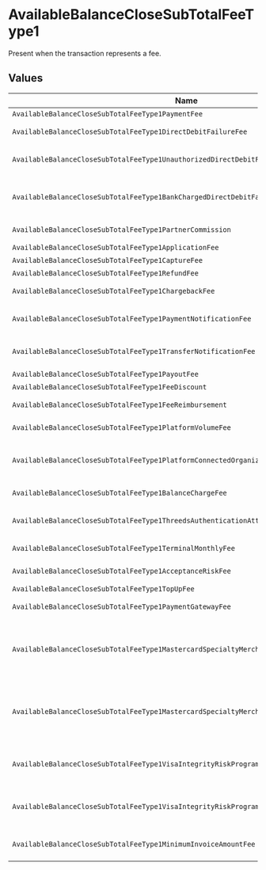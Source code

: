 # AvailableBalanceCloseSubTotalFeeType1

Present when the transaction represents a fee.


## Values

| Name                                                                                     | Value                                                                                    |
| ---------------------------------------------------------------------------------------- | ---------------------------------------------------------------------------------------- |
| `AvailableBalanceCloseSubTotalFeeType1PaymentFee`                                        | payment-fee                                                                              |
| `AvailableBalanceCloseSubTotalFeeType1DirectDebitFailureFee`                             | direct-debit-failure-fee                                                                 |
| `AvailableBalanceCloseSubTotalFeeType1UnauthorizedDirectDebitFee`                        | unauthorized-direct-debit-fee                                                            |
| `AvailableBalanceCloseSubTotalFeeType1BankChargedDirectDebitFailureFee`                  | bank-charged-direct-debit-failure-fee                                                    |
| `AvailableBalanceCloseSubTotalFeeType1PartnerCommission`                                 | partner-commission                                                                       |
| `AvailableBalanceCloseSubTotalFeeType1ApplicationFee`                                    | application-fee                                                                          |
| `AvailableBalanceCloseSubTotalFeeType1CaptureFee`                                        | capture-fee                                                                              |
| `AvailableBalanceCloseSubTotalFeeType1RefundFee`                                         | refund-fee                                                                               |
| `AvailableBalanceCloseSubTotalFeeType1ChargebackFee`                                     | chargeback-fee                                                                           |
| `AvailableBalanceCloseSubTotalFeeType1PaymentNotificationFee`                            | payment-notification-fee                                                                 |
| `AvailableBalanceCloseSubTotalFeeType1TransferNotificationFee`                           | transfer-notification-fee                                                                |
| `AvailableBalanceCloseSubTotalFeeType1PayoutFee`                                         | payout-fee                                                                               |
| `AvailableBalanceCloseSubTotalFeeType1FeeDiscount`                                       | fee-discount                                                                             |
| `AvailableBalanceCloseSubTotalFeeType1FeeReimbursement`                                  | fee-reimbursement                                                                        |
| `AvailableBalanceCloseSubTotalFeeType1PlatformVolumeFee`                                 | platform-volume-fee                                                                      |
| `AvailableBalanceCloseSubTotalFeeType1PlatformConnectedOrganizationsFee`                 | platform-connected-organizations-fee                                                     |
| `AvailableBalanceCloseSubTotalFeeType1BalanceChargeFee`                                  | balance-charge-fee                                                                       |
| `AvailableBalanceCloseSubTotalFeeType1ThreedsAuthenticationAttemptFee`                   | 3ds-authentication-attempt-fee                                                           |
| `AvailableBalanceCloseSubTotalFeeType1TerminalMonthlyFee`                                | terminal-monthly-fee                                                                     |
| `AvailableBalanceCloseSubTotalFeeType1AcceptanceRiskFee`                                 | acceptance-risk-fee                                                                      |
| `AvailableBalanceCloseSubTotalFeeType1TopUpFee`                                          | top-up-fee                                                                               |
| `AvailableBalanceCloseSubTotalFeeType1PaymentGatewayFee`                                 | payment-gateway-fee                                                                      |
| `AvailableBalanceCloseSubTotalFeeType1MastercardSpecialtyMerchantProgramProcessingFee`   | mastercard-specialty-merchant-program-processing-fee                                     |
| `AvailableBalanceCloseSubTotalFeeType1MastercardSpecialtyMerchantProgramRegistrationFee` | mastercard-specialty-merchant-program-registration-fee                                   |
| `AvailableBalanceCloseSubTotalFeeType1VisaIntegrityRiskProgramProcessingFee`             | visa-integrity-risk-program-processing-fee                                               |
| `AvailableBalanceCloseSubTotalFeeType1VisaIntegrityRiskProgramRegistrationFee`           | visa-integrity-risk-program-registration-fee                                             |
| `AvailableBalanceCloseSubTotalFeeType1MinimumInvoiceAmountFee`                           | minimum-invoice-amount-fee                                                               |